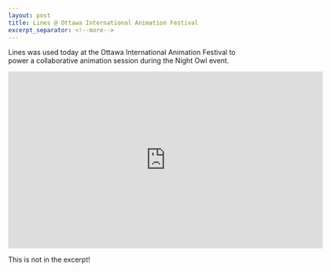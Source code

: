 ```yaml
---
layout: post
title: Lines @ Ottawa International Animation Festival
excerpt_separator: <!--more-->
---
```


Lines was used today at the Ottawa International Animation Festival to power a collaborative animation session during the Night Owl event. 

<iframe src="https://player.vimeo.com/video/184711817?loop=1" width="640" height="360" frameborder="0" webkitallowfullscreen mozallowfullscreen allowfullscreen></iframe>
<!--more-->

This is not in the excerpt!
